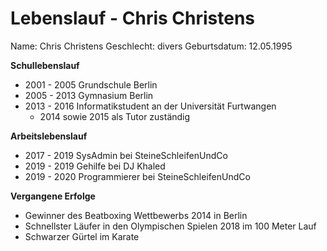 # Lebenslauf - Chris Christens

Name: Chris Christens
Geschlecht: divers
Geburtsdatum: 12.05.1995

**Schullebenslauf**
* 2001 - 2005 Grundschule Berlin
* 2005 - 2013 Gymnasium Berlin
* 2013 - 2016 Informatikstudent an der Universität Furtwangen
    * 2014 sowie 2015 als Tutor zuständig

**Arbeitslebenslauf**
* 2017 - 2019 SysAdmin bei SteineSchleifenUndCo
* 2019 - 2019 Gehilfe bei DJ Khaled
* 2019 - 2020 Programmierer bei SteineSchleifenUndCo

**Vergangene Erfolge**
* Gewinner des Beatboxing Wettbewerbs 2014 in Berlin
* Schnellster Läufer in den Olympischen Spielen 2018 im 100 Meter Lauf
* Schwarzer Gürtel im Karate

